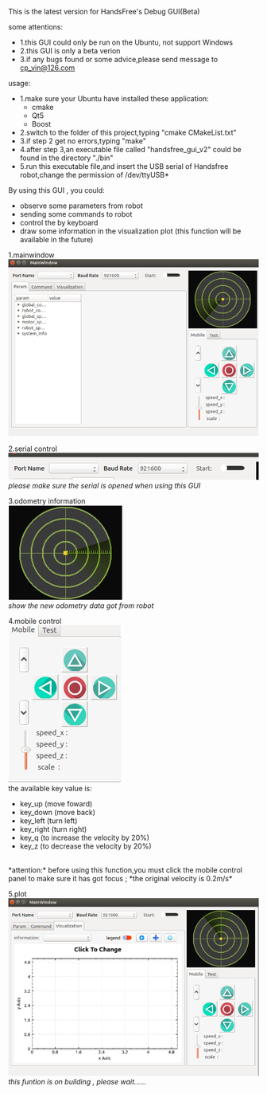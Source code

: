 This is the latest version for HandsFree's
Debug GUI(Beta)

some attentions:
- 1.this GUI could only be run on the Ubuntu, not support Windows
- 2.this GUI is only a beta verion
- 3.if any bugs found or some advice,please send message to cp_vin@126.com

usage:
- 1.make sure your Ubuntu have installed these application:
  - cmake
  - Qt5
  - Boost
- 2.switch to the folder of this project,typing "cmake CMakeList.txt"
- 3.if step 2 get no errors,typing "make"
- 4.after step 3,an executable file called "handsfree_gui_v2" could be found in the directory "./bin"
- 5.run this executable file,and insert the USB serial of Handsfree robot,change the permission of /dev/ttyUSB*

By using this GUI , you could:<br/>
- observe some parameters from robot
- sending some commands to robot
- control the by keyboard
- draw some information in the visualization plot (this function will be available in the future)

1.mainwindow<br/>
![](https://github.com/HANDS-FREE/handsfree_gui/blob/master/README/v0.2_mainwindow.png)

2.serial control<br/>
![](https://github.com/HANDS-FREE/handsfree_gui/blob/master/README/v0.2_serial.png)<br/>
*please make sure the serial is opened when using this GUI*

3.odometry information<br/>
![](https://github.com/HANDS-FREE/handsfree_gui/blob/master/README/v0.2_odom.png)<br/>
*show the new odometry data got from robot*

4.mobile control<br/>
![](https://github.com/HANDS-FREE/handsfree_gui/blob/master/README/v0.2_control.png)<br/>
the available key value is:
- key_up (move foward)
- key_down (move back)
- key_left (turn left)
- key_right (turn right)
- key_q (to increase the velocity by 20%)
- key_z (to decrease the velocity by 20%)
<br/>
*attention:*
before using this function,you must click the mobile control panel to make sure it has got focus ;
*the original velocity is 0.2m/s*

5.plot<br/>
![](https://github.com/HANDS-FREE/handsfree_gui/blob/master/README/v0.2_plot.png)<br/>
*this funtion is on building , please wait......*
